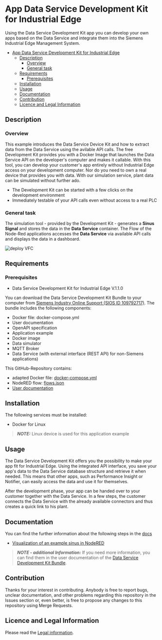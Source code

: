 # App Data Service Development Kit for Industrial Edge

Using the Data Service Development Kit app you can develop your own apps based on the Data Service and integrate them into the Siemens Industrial Edge Management System.

- [App Data Service Development Kit for Industrial Edge](#app-data-service-development-kit-for-industrial-edge)
  - [Description](#description)
    - [Overview](#overview)
    - [General task](#general-task)
  - [Requirements](#requirements)
    - [Prerequisites](#prerequisites)
  - [Installation](#installation)
  - [Usage](#usage)
  - [Documentation](#documentation)
  - [Contribution](#contribution)
  - [Licence and Legal Information](#licence-and-legal-information)

## Description

### Overview

This example introduces the Data Service Device Kit and how to extract data from the Data Service using the avilable API calls.
The free Development Kit provides you with a Docker Image that launches the Data Service API on the developer's computer and makes it callable. With this tool, you can develop your customer's app entirely without Industrial Edge access on your development computer. Nor do you need to own a real device that provides you with data. With our simulation service, plant data can be simulated without further ado.

- The Development Kit can be started with a few clicks on the development environment
- Immediately testable of your API calls even without access to a real PLC

### General task

The simulation tool - provided by the Development Kit - generates a **Sinus Signal** and stores the data in the **Data Service** container. The Flow of the Node-Red applications accesses the **Data Service** via available API calls and displays the data in a dashboard.

![deploy VFC](docs/graphics/overview.png)  

## Requirements

### Prerequisites

- Data Service Development Kit for Industrial Edge V.1.1.0

You can download the Data Service Development Kit Bundle to your computer from [Siemens Industry Online Support (SIOS ID 109792717)](https://support.industry.siemens.com/cs/ww/de/view/109792717). The bundle includes the following components:

- Docker file: docker-compose.yml
- User documentation
- OpenAPI specification
- Application example
- Docker image
- Data simulator
- MQTT Broker
- Data Service (with external interface (REST API) for non-Siemens applications)

This GitHub-Repository contains:

- adapted Docker file:  [docker-compose.yml](./docker-compose.yml)
- NodeRED flow: [flows.json](./src/NodeRED/flows.json)
- [User documentation](./docs/Visualization_example_value.md#description)

## Installation

The following services must be installed:

- Docker for Linux
  
 > **_NOTE:_**  Linux device is used for this application example

## Usage

The Data Service Development Kit offers you the possibility to make your app  fit for Industrial Edge. Using the integrated API interface, you save your app's data to the Data Service database structure and retrieve it when needed. This means that other apps, such as Performance Insight or Notifier, can easily access the data and use it for themselves.

After the development phase, your app can be handed over to your customer together with the Data Service. In a few steps, the customer connects the Data Service with the already available connectors and thus creates a quick link to his plant.

## Documentation

You can find the further information about the following steps in the [docs](./docs)

- [Visualization of an example sinus in NodeRED](./docs/Visualization_example_value.md#description)

 > **_NOTE - additional Information:_**  If you need more information, you can find them in the user documentation of the [Data Service Development Kit Bundle](https://support.industry.siemens.com/cs/ww/de/view/109792717).

## Contribution

Thanks for your interest in contributing. Anybody is free to report bugs, unclear documentation, and other problems regarding this repository in the Issues section or, even better, is free to propose any changes to this repository using Merge Requests.

## Licence and Legal Information

Please read the [Legal information](LICENSE.md).
